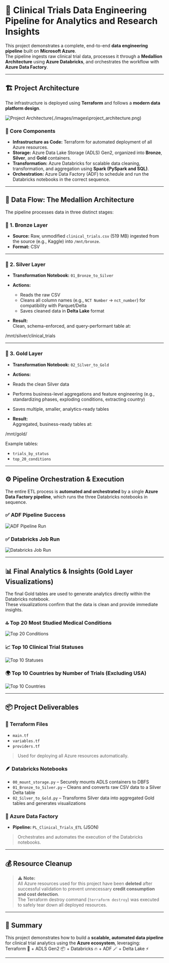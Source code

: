 # 🧬 Clinical Trials Data Engineering Pipeline for Analytics and Research Insights

This project demonstrates a complete, end-to-end **data engineering pipeline** built on **Microsoft Azure**.  
The pipeline ingests raw clinical trial data, processes it through a **Medallion Architecture** using **Azure Databricks**, and orchestrates the workflow with **Azure Data Factory**.

---

## 🏗️ Project Architecture

The infrastructure is deployed using **Terraform** and follows a **modern data platform design**.

![Project Architecture](./images/project_architecture.png)(./images/images\project_architecture.png)


### 🔹 Core Components

- **Infrastructure as Code:** Terraform for automated deployment of all Azure resources.  
- **Storage:** Azure Data Lake Storage (ADLS) Gen2, organized into **Bronze**, **Silver**, and **Gold** containers.  
- **Transformation:** Azure Databricks for scalable data cleaning, transformation, and aggregation using **Spark (PySpark and SQL)**.  
- **Orchestration:** Azure Data Factory (ADF) to schedule and run the Databricks notebooks in the correct sequence.  

---

## 💎 Data Flow: The Medallion Architecture

The pipeline processes data in three distinct stages:

### 🥉 1. Bronze Layer

- **Source:** Raw, unmodified `clinical_trials.csv` (519 MB) ingested from the source (e.g., Kaggle) into `/mnt/bronze`.  
- **Format:** CSV  

---

### 🥈 2. Silver Layer

- **Transformation Notebook:** `01_Bronze_to_Silver`  
- **Actions:**  
  - Reads the raw CSV  
  - Cleans all column names (e.g., `NCT Number` → `nct_number`) for compatibility with Parquet/Delta  
  - Saves cleaned data in **Delta Lake** format  

- **Result:**  
  Clean, schema-enforced, and query-performant table at:  


/mnt/silver/clinical_trials



---

### 🥇 3. Gold Layer

- **Transformation Notebook:** `02_Silver_to_Gold`  
- **Actions:**  
- Reads the clean Silver data  
- Performs business-level aggregations and feature engineering (e.g., standardizing phases, exploding conditions, extracting country)  
- Saves multiple, smaller, analytics-ready tables  

- **Result:**  
Aggregated, business-ready tables at:  


/mnt/gold/

Example tables:  
- `trials_by_status`  
- `top_20_conditions`

---

## ⚙️ Pipeline Orchestration & Execution

The entire ETL process is **automated and orchestrated** by a single **Azure Data Factory pipeline**, which runs the three Databricks notebooks in sequence.

### ✅ ADF Pipeline Success

![ADF Pipeline Run](./images/data_pipeline.png)

### ✅ Databricks Job Run

![Databricks Job Run](./images/job_runs.png)

---

## 📊 Final Analytics & Insights (Gold Layer Visualizations)

The final Gold tables are used to generate analytics directly within the Databricks notebook.  
These visualizations confirm that the data is clean and provide immediate insights.

### 🔝 Top 20 Most Studied Medical Conditions
![Top 20 Conditions](./images/most_studied_conditions.jpg)

### 📈 Top 10 Clinical Trial Statuses
![Top 10 Statuses](./images/clinical_status.jpg)

### 🌍 Top 10 Countries by Number of Trials (Excluding USA)
![Top 10 Countries](./images/countries_by_trial.jpg)

---

## 📦 Project Deliverables

### 🧩 Terraform Files
- `main.tf`  
- `variables.tf`  
- `providers.tf`  
> Used for deploying all Azure resources automatically.

### 🪶 Databricks Notebooks
- `00_mount_storage.py` – Securely mounts ADLS containers to DBFS  
- `01_Bronze_to_Silver.py` – Cleans and converts raw CSV data to a Silver Delta table  
- `02_Silver_to_Gold.py` – Transforms Silver data into aggregated Gold tables and generates visualizations  

### 🧠 Azure Data Factory
- **Pipeline:** `PL_Clinical_Trials_ETL` (JSON)  
> Orchestrates and automates the execution of the Databricks notebooks.

---

## 💰 Resource Cleanup

> ⚠️ **Note:**  
> All Azure resources used for this project have been **deleted** after successful validation to prevent unnecessary **credit consumption and cost detection**.  
> The Terraform destroy command (`terraform destroy`) was executed to safely tear down all deployed resources.

---

## 🧾 Summary

This project demonstrates how to build a **scalable, automated data pipeline** for clinical trial analytics using the **Azure ecosystem**, leveraging:  
Terraform 🚀 + ADLS Gen2 📦 + Databricks 🔥 + ADF 🪄 + Delta Lake ⚡

---


